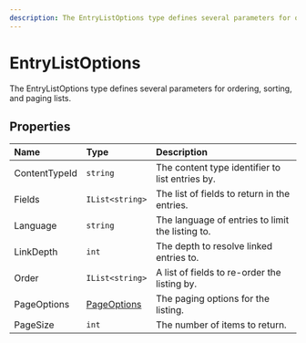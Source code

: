 ```yaml
---
description: The EntryListOptions type defines several parameters for ordering, sorting, filtering, and paging lists.
---
```


# EntryListOptions

The EntryListOptions type defines several parameters for ordering, sorting, and paging lists.

## Properties

| Name | Type | Description |
| :--- | :--- | :---------- |
| ContentTypeId | `string` | The content type identifier to list entries by. |
| Fields | `IList<string>` | The list of fields to return in the entries. |
| Language | `string` | The language of entries to limit the listing to. |
| LinkDepth | `int` | The depth to resolve linked entries to.|
| Order | `IList<string>` | A list of fields to re-order the listing by. |
| PageOptions | [PageOptions](/model/pageoptions.md) | The paging options for the listing. |
| PageSize | `int` | The number of items to return. |
